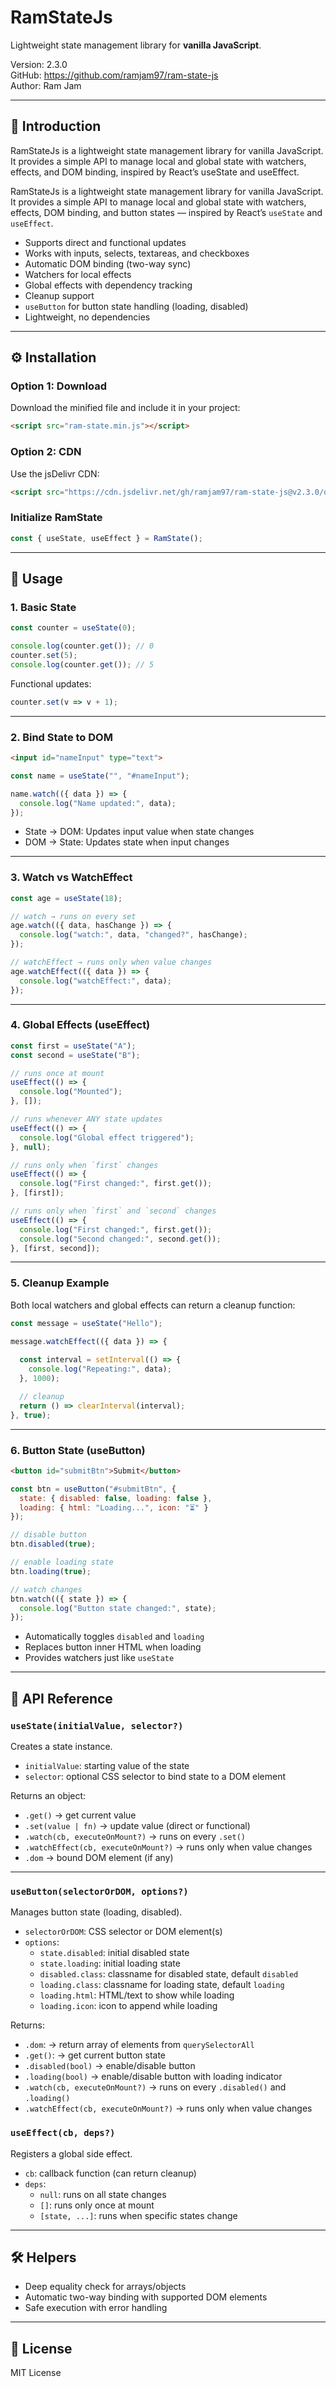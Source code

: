 
# RamStateJs

Lightweight state management library for **vanilla JavaScript**.

Version: 2.3.0  
GitHub: https://github.com/ramjam97/ram-state-js  
Author: Ram Jam

---

## 📌 Introduction

RamStateJs is a lightweight state management library for vanilla JavaScript. It provides a simple API to manage local and global state with watchers, effects, and DOM binding, inspired by React’s useState and useEffect.

RamStateJs is a lightweight state management library for vanilla JavaScript. It provides a simple API to manage local and global state with watchers, effects, DOM binding, and button states — inspired by React’s ``useState`` and ``useEffect``.

- Supports direct and functional updates
- Works with inputs, selects, textareas, and checkboxes
- Automatic DOM binding (two-way sync)
- Watchers for local effects
- Global effects with dependency tracking
- Cleanup support
- ``useButton`` for button state handling (loading, disabled)
- Lightweight, no dependencies

---

## ⚙️ Installation
### Option 1: Download
Download the minified file and include it in your project:

```html
<script src="ram-state.min.js"></script>
```

### Option 2: CDN
Use the jsDelivr CDN:

```html
<script src="https://cdn.jsdelivr.net/gh/ramjam97/ram-state-js@v2.3.0/dist/ram-state.min.js"></script>
```


### Initialize RamState

```js
const { useState, useEffect } = RamState();
```

---

## 🚀 Usage

### 1. Basic State

```js
const counter = useState(0);

console.log(counter.get()); // 0
counter.set(5);
console.log(counter.get()); // 5
```

Functional updates:

```js
counter.set(v => v + 1);
```

---

### 2. Bind State to DOM

```html
<input id="nameInput" type="text">
```

```js
const name = useState("", "#nameInput");

name.watch(({ data }) => {
  console.log("Name updated:", data);
});
```

- State → DOM: Updates input value when state changes  
- DOM → State: Updates state when input changes

---

### 3. Watch vs WatchEffect

```js
const age = useState(18);

// watch → runs on every set
age.watch(({ data, hasChange }) => {
  console.log("watch:", data, "changed?", hasChange);
});

// watchEffect → runs only when value changes
age.watchEffect(({ data }) => {
  console.log("watchEffect:", data);
});
```

---

### 4. Global Effects (useEffect)

```js
const first = useState("A");
const second = useState("B");

// runs once at mount
useEffect(() => {
  console.log("Mounted");
}, []);

// runs whenever ANY state updates
useEffect(() => {
  console.log("Global effect triggered");
}, null);

// runs only when `first` changes
useEffect(() => {
  console.log("First changed:", first.get());
}, [first]);

// runs only when `first` and `second` changes
useEffect(() => {
  console.log("First changed:", first.get());
  console.log("Second changed:", second.get());
}, [first, second]);

```

---

### 5. Cleanup Example

Both local watchers and global effects can return a cleanup function:

```js
const message = useState("Hello");

message.watchEffect(({ data }) => {
  
  const interval = setInterval(() => {
    console.log("Repeating:", data);
  }, 1000);

  // cleanup
  return () => clearInterval(interval);
}, true);
```

---

### 6. Button State (useButton)

```html
<button id="submitBtn">Submit</button>
```

```js
const btn = useButton("#submitBtn", {
  state: { disabled: false, loading: false },
  loading: { html: "Loading...", icon: "⏳" }
});

// disable button
btn.disabled(true);

// enable loading state
btn.loading(true);

// watch changes
btn.watch(({ state }) => {
  console.log("Button state changed:", state);
});

```
- Automatically toggles ``disabled`` and ``loading`` 
- Replaces button inner HTML when loading 
- Provides watchers just like ``useState`` 

---

## 🔑 API Reference

### `useState(initialValue, selector?)`
Creates a state instance.

- `initialValue`: starting value of the state  
- `selector`: optional CSS selector to bind state to a DOM element

Returns an object:
- `.get()` → get current value
- `.set(value | fn)` → update value (direct or functional)
- `.watch(cb, executeOnMount?)` → runs on every `.set()`
- `.watchEffect(cb, executeOnMount?)` → runs only when value changes
- `.dom` → bound DOM element (if any)
---

### `useButton(selectorOrDOM, options?)`
Manages button state (loading, disabled).

- `selectorOrDOM`: CSS selector or DOM element(s)  
- `options`: 
  - `state.disabled`: initial disabled state  
  - `state.loading`: initial loading state  
  - `disabled.class`: classname for disabled state, default ``disabled``  
  - `loading.class`: classname for loading state, default ``loading``
  - `loading.html`: HTML/text to show while loading  
  - `loading.icon`: icon to append while loading  

Returns:
- `.dom`: → return array of elements from ``querySelectorAll`` 
- `.get()`: → get current button state
- ``.disabled(bool)`` → enable/disable button
- ``.loading(bool)`` → enable/disable button with loading indicator
- `.watch(cb, executeOnMount?)` → runs on every `.disabled()` and ``.loading()``
- `.watchEffect(cb, executeOnMount?)` → runs only when value changes


### `useEffect(cb, deps?)`
Registers a global side effect.

- `cb`: callback function (can return cleanup)  
- `deps`:  
  - `null`: runs on all state changes  
  - `[]`: runs only once at mount  
  - `[state, ...]`: runs when specific states change  

---

## 🛠 Helpers

- Deep equality check for arrays/objects
- Automatic two-way binding with supported DOM elements
- Safe execution with error handling

---

## 📜 License

MIT License